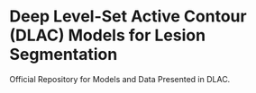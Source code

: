 # Deep Level-Set Active Contour (DLAC) Models for Lesion Segmentation 
Official Repository for Models and Data Presented in DLAC.
